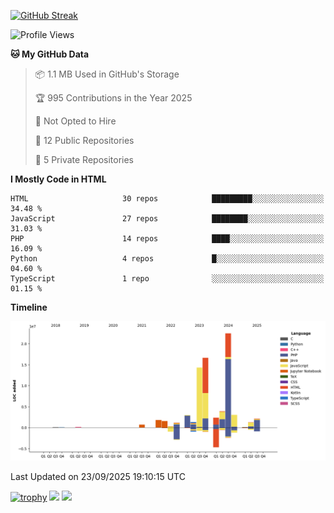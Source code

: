 [![GitHub Streak](https://github-readme-streak-stats.herokuapp.com/?user=yogik10)](https://git.io/streak-stats)
<!--START_SECTION:waka-->
![Profile Views](http://img.shields.io/badge/Profile%20Views-0-blue)

**🐱 My GitHub Data** 

> 📦 1.1 MB Used in GitHub's Storage 
 > 
> 🏆 995 Contributions in the Year 2025
 > 
> 🚫 Not Opted to Hire
 > 
> 📜 12 Public Repositories 
 > 
> 🔑 5 Private Repositories 
 > 
**I Mostly Code in HTML** 

```text
HTML                     30 repos            █████████░░░░░░░░░░░░░░░░   34.48 % 
JavaScript               27 repos            ████████░░░░░░░░░░░░░░░░░   31.03 % 
PHP                      14 repos            ████░░░░░░░░░░░░░░░░░░░░░   16.09 % 
Python                   4 repos             █░░░░░░░░░░░░░░░░░░░░░░░░   04.60 % 
TypeScript               1 repo              ░░░░░░░░░░░░░░░░░░░░░░░░░   01.15 % 
```



**Timeline**

![Lines of Code chart](https://raw.githubusercontent.com/Yogik10/Yogik10/main/assets/bar_graph.png)


 Last Updated on 23/09/2025 19:10:15 UTC
<!--END_SECTION:waka-->
[![trophy](https://github-profile-trophy.vercel.app/?username=yogik10)](https://github.com/ryo-ma/github-profile-trophy)
![](https://github-profile-summary-cards.vercel.app/api/cards/profile-details?username=yogik10&theme=solarized_dark)
![](https://github-profile-summary-cards.vercel.app/api/cards/most-commit-language?username=yogik10&theme=solarized_dark)


